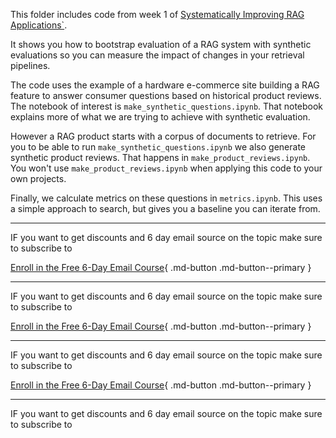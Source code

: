 This folder includes code from week 1 of [Systematically Improving RAG Applications`](https://maven.com/applied-llms/rag-playbook).

It shows you how to bootstrap evaluation of a RAG system with synthetic evaluations so you can measure the impact of changes in your retrieval pipelines.

The code uses the example of a hardware e-commerce site building a RAG feature to answer consumer questions based on historical product reviews. The notebook of interest is `make_synthetic_questions.ipynb`. That notebook explains more of what we are trying to achieve with synthetic evaluation.

However a RAG product starts with a corpus of documents to retrieve. For you to be able to run `make_synthetic_questions.ipynb` we also generate synthetic product reviews. That happens in `make_product_reviews.ipynb`. You won't use `make_product_reviews.ipynb` when applying this code to your own projects.

Finally, we calculate metrics on these questions in `metrics.ipynb`. This uses a simple approach to search, but gives you a baseline you can iterate from.

---

IF you want to get discounts and 6 day email source on the topic make sure to subscribe to

[Enroll in the Free 6-Day Email Course](https://improvingrag.com/){ .md-button .md-button--primary }

---

IF you want to get discounts and 6 day email source on the topic make sure to subscribe to

[Enroll in the Free 6-Day Email Course](https://improvingrag.com/){ .md-button .md-button--primary }

---

IF you want to get discounts and 6 day email source on the topic make sure to subscribe to

[Enroll in the Free 6-Day Email Course](https://improvingrag.com/){ .md-button .md-button--primary }

---

IF you want to get discounts and 6 day email source on the topic make sure to subscribe to

<script async data-uid="010fd9b52b" src="https://fivesixseven.kit.com/010fd9b52b/index.js"></script>

